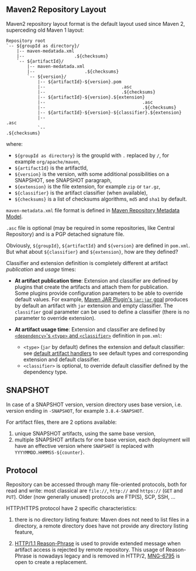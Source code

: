 ## Maven2 Repository Layout
<!--
Licensed to the Apache Software Foundation (ASF) under one
or more contributor license agreements.  See the NOTICE file
distributed with this work for additional information
regarding copyright ownership.  The ASF licenses this file
to you under the Apache License, Version 2.0 (the
"License"); you may not use this file except in compliance
with the License.  You may obtain a copy of the License at

    http://www.apache.org/licenses/LICENSE-2.0

Unless required by applicable law or agreed to in writing,
software distributed under the License is distributed on an
"AS IS" BASIS, WITHOUT WARRANTIES OR CONDITIONS OF ANY
KIND, either express or implied.  See the License for the
specific language governing permissions and limitations
under the License.
-->

Maven2 repository layout format is the default layout used since Maven 2, superceding old Maven 1 layout:

```
Repository root
`-- ${groupId as directory}/
    |-- maven-medatada.xml
    |--                   .${checksums}
    `-- ${artifactId}/
        |-- maven-medatada.xml
        |--                   .${checksums}
        `-- ${version}/
            |-- ${artifactId}-${version}.pom
            |--                             .asc
            |--                             .${checksums}
            |-- ${artifactId}-${version}.${extension}
            |--                                     .asc
            |--                                     .${checksums}
            |-- ${artifactId}-${version}-${classifier}.${extension}
            |--                                                    .asc
            `--                                                    .${checksums}
```

where:

- `${groupId as directory}` is the groupId with `.` replaced by `/`, for example `org/apache/maven`,
- `${artifactId}` is the artifactId,
- `${version}` is the version, with some additional possibilities on a SNAPSHOT, see SNAPSHOT paragraph,
- `${extension}` is the file extension, for example `zip` or `tar.gz`,
- `${classifier}` is the artifact classifier (when available),
- `${checksums}` is a list of checksums algorithms, `md5` and `sha1` by default.

`maven-metadata.xml` file format is defined in [Maven Repository Metadata Model](/ref/current/maven-repository-metadata/).

`.asc` file is optional (may be required in some repositories, like Central Repository) and is a PGP detached signature file.

Obviously, `${groupId}`, `${artifactId}` and `${version}` are defined in `pom.xml`. But what about `${classifier}` and `${extension}`, how are they defined?

Classifier and extension definition is completely different at artifact *publication* and *usage* times:

- **At artifact publication time**: Extension and classifier are defined by plugins that create the artifacts and attach them for publication.<br />
Some plugins provide configuration parameters to be able to override default values.
For example, [Maven JAR Plugin's `jar:jar` goal](/plugins/maven-jar-plugin/jar-mojo.html) produces by default an artifact with `jar` extension and empty classifier.
The `classifier` goal parameter can be used to define a classifier (there is no parameter to override extension).

- **At artifact usage time**: Extension and classifier are defined by [`<dependency>`'s `<type>` and `<classifier>`](/ref/current/maven-model/maven.html#class_dependency) definition in `pom.xml`:
  - `<type>` (`jar` by default) defines the extension and default classifier: <br />
    see [default artifact handlers](/ref/current/maven-core/artifact-handlers.html) to see default types and corresponding extension and default classifier. <br />
  - `<classifier>` is optional, to override default classifier defined by the dependency type.

## SNAPSHOT

In case of a SNAPSHOT version, version directory uses base version, i.e. version ending in `-SNAPSHOT`, for example `3.8.4-SNAPSHOT`.

For artifact files, there are 2 options available:

1. unique SNAPSHOT artifacts, using the same base version,
2. multiple SNAPSHOT artifacts for one base version, each deployment will have an effective version where `SNAPSHOT` is replaced with `YYYYMMDD.HHMMSS-${counter}`.

## Protocol

Repository can be accessed through many file-oriented protocols, both for read and write: most classical are `file://`, `http://` and `https://` (`GET` and `PUT`).
Older (now generally unused) protocols are FTP(S), SCP, SSH, ...

HTTP/HTTPS protocol have 2 specific characteristics:

1. there is no directory listing feature: Maven does not need to list files in a directory, a remote directory does have not provide any directory listing feature,

2. [HTTP/1.1 Reason-Phrase](https://www.w3.org/Protocols/rfc2616/rfc2616-sec6.html) is used to provide extended message when artifact access is rejected by remote repository.
This usage of Reason-Phrase is nowadays legacy and is removed in HTTP/2, [MNG-6795](https://issues.apache.org/jira/browse/MNG-6795) is open to create a replacement.

